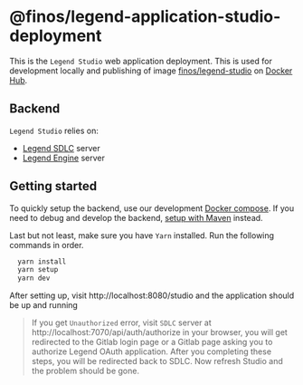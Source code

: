 # @finos/legend-application-studio-deployment

This is the `Legend Studio` web application deployment. This is used for development locally and publishing of image [finos/legend-studio](https://hub.docker.com/r/finos/legend-studio) on [Docker Hub](https://hub.docker.com/).

## Backend

`Legend Studio` relies on:

- [Legend SDLC](https://github.com/finos/legend-sdlc) server
- [Legend Engine](https://github.com/finos/legend-engine) server

## Getting started

To quickly setup the backend, use our development [Docker compose](./fixtures/legend-docker-setup/studio-dev-setup/README.md). If you need to debug and develop the backend, [setup with Maven](https://legend.finos.org/docs/getting-started/installation-guide#maven-install) instead.

Last but not least, make sure you have `Yarn` installed. Run the following commands in order.

```bash
  yarn install
  yarn setup
  yarn dev
```

After setting up, visit http://localhost:8080/studio and the application should be up and running

> If you get `Unauthorized` error, visit `SDLC` server at http://localhost:7070/api/auth/authorize in your browser, you will get redirected to the Gitlab login page or a Gitlab page asking you to authorize Legend OAuth application. After you completing these steps, you will be redirected back to SDLC. Now refresh Studio and the problem should be gone.
